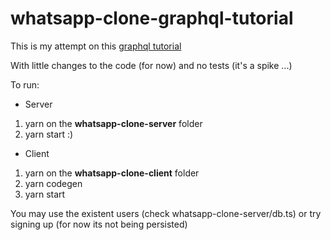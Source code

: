 # whatsapp-clone-graphql-tutorial

This is my attempt on this [graphql tutorial](https://medium.com/the-guild/whatsapp-clone-using-react-hooks-suspense-graphql-apollo-typescript-and-postgresql-de1840c27d21)

With little changes to the code (for now) and no tests (it's a spike ...)

To run:
* Server
1. yarn on the **whatsapp-clone-server** folder 
2. yarn start :)

* Client 
1. yarn on the **whatsapp-clone-client** folder 
2. yarn codegen 
3. yarn start

You may use the existent users (check whatsapp-clone-server/db.ts) or try signing up
(for now its not being persisted)

